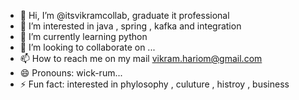 - 👋 Hi, I’m @itsvikramcollab, graduate it professional
- 👀 I’m interested in java , spring , kafka and integration
- 🌱 I’m currently learning python
- 💞️ I’m looking to collaborate on ...
- 📫 How to reach me on my mail vikram.hariom@gmail.com 
- 😄 Pronouns: wick-rum...
- ⚡ Fun fact: interested in phylosophy , culuture , histroy , business

<!---
itsvikramcollab/itsvikramcollab is a ✨ special ✨ repository because its `README.md` (this file) appears on your GitHub profile.
You can click the Preview link to take a look at your changes.
--->
